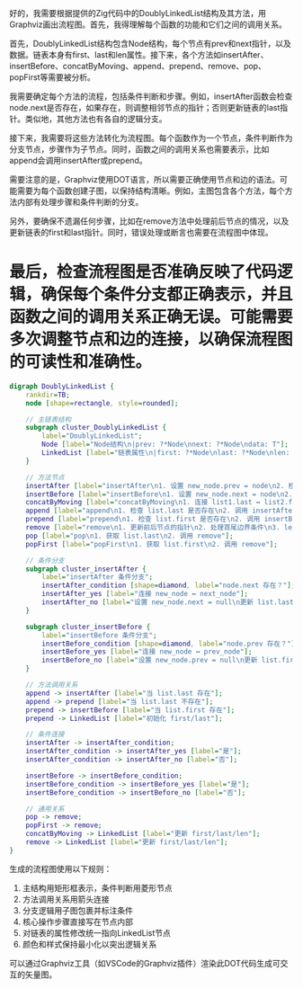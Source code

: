 好的，我需要根据提供的Zig代码中的DoublyLinkedList结构及其方法，用Graphviz画出流程图。首先，我得理解每个函数的功能和它们之间的调用关系。

首先，DoublyLinkedList结构包含Node结构，每个节点有prev和next指针，以及数据。链表本身有first、last和len属性。接下来，各个方法如insertAfter、insertBefore、concatByMoving、append、prepend、remove、pop、popFirst等需要被分析。

我需要确定每个方法的流程，包括条件判断和步骤。例如，insertAfter函数会检查node.next是否存在，如果存在，则调整相邻节点的指针；否则更新链表的last指针。类似地，其他方法也有各自的逻辑分支。

接下来，我需要将这些方法转化为流程图。每个函数作为一个节点，条件判断作为分支节点，步骤作为子节点。同时，函数之间的调用关系也需要表示，比如append会调用insertAfter或prepend。

需要注意的是，Graphviz使用DOT语言，所以需要正确使用节点和边的语法。可能需要为每个函数创建子图，以保持结构清晰。例如，主图包含各个方法，每个方法内部有处理步骤和条件判断的分支。

另外，要确保不遗漏任何步骤，比如在remove方法中处理前后节点的情况，以及更新链表的first和last指针。同时，错误处理或断言也需要在流程图中体现。

最后，检查流程图是否准确反映了代码逻辑，确保每个条件分支都正确表示，并且函数之间的调用关系正确无误。可能需要多次调整节点和边的连接，以确保流程图的可读性和准确性。
================================================
```dot
digraph DoublyLinkedList {
    rankdir=TB;
    node [shape=rectangle, style=rounded];

    // 主链表结构
    subgraph cluster_DoublyLinkedList {
        label="DoublyLinkedList";
        Node [label="Node结构\n|prev: ?*Node\nnext: ?*Node\ndata: T"];
        LinkedList [label="链表属性\n|first: ?*Node\nlast: ?*Node\nlen: usize"];
    }

    // 方法节点
    insertAfter [label="insertAfter\n1. 设置 new_node.prev = node\n2. 检查 node.next 是否存在"];
    insertBefore [label="insertBefore\n1. 设置 new_node.next = node\n2. 检查 node.prev 是否存在"];
    concatByMoving [label="concatByMoving\n1. 连接 list1.last ↔ list2.first\n2. 转移长度并清空 list2"];
    append [label="append\n1. 检查 list.last 是否存在\n2. 调用 insertAfter 或 prepend"];
    prepend [label="prepend\n1. 检查 list.first 是否存在\n2. 调用 insertBefore 或初始化链表"];
    remove [label="remove\n1. 更新前后节点的指针\n2. 处理首尾边界条件\n3. len -= 1"];
    pop [label="pop\n1. 获取 list.last\n2. 调用 remove"];
    popFirst [label="popFirst\n1. 获取 list.first\n2. 调用 remove"];

    // 条件分支
    subgraph cluster_insertAfter {
        label="insertAfter 条件分支";
        insertAfter_condition [shape=diamond, label="node.next 存在？"];
        insertAfter_yes [label="连接 new_node ↔ next_node"];
        insertAfter_no [label="设置 new_node.next = null\n更新 list.last"];
    }

    subgraph cluster_insertBefore {
        label="insertBefore 条件分支";
        insertBefore_condition [shape=diamond, label="node.prev 存在？"];
        insertBefore_yes [label="连接 new_node ↔ prev_node"];
        insertBefore_no [label="设置 new_node.prev = null\n更新 list.first"];
    }

    // 方法调用关系
    append -> insertAfter [label="当 list.last 存在"];
    append -> prepend [label="当 list.last 不存在"];
    prepend -> insertBefore [label="当 list.first 存在"];
    prepend -> LinkedList [label="初始化 first/last"];

    // 条件连接
    insertAfter -> insertAfter_condition;
    insertAfter_condition -> insertAfter_yes [label="是"];
    insertAfter_condition -> insertAfter_no [label="否"];

    insertBefore -> insertBefore_condition;
    insertBefore_condition -> insertBefore_yes [label="是"];
    insertBefore_condition -> insertBefore_no [label="否"];

    // 通用关系
    pop -> remove;
    popFirst -> remove;
    concatByMoving -> LinkedList [label="更新 first/last/len"];
    remove -> LinkedList [label="更新 first/last/len"];
}
```

生成的流程图使用以下规则：
1. 主结构用矩形框表示，条件判断用菱形节点
2. 方法调用关系用箭头连接
3. 分支逻辑用子图包裹并标注条件
4. 核心操作步骤直接写在节点内部
5. 对链表的属性修改统一指向LinkedList节点
6. 颜色和样式保持最小化以突出逻辑关系

可以通过Graphviz工具（如VSCode的Graphviz插件）渲染此DOT代码生成可交互的矢量图。